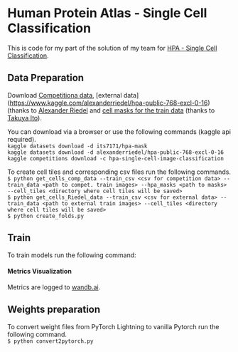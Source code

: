# Human Protein Atlas - Single Cell Classification

This is code for my part of the solution of my team for [HPA - Single Cell Classification](https://www.kaggle.com/c/hpa-single-cell-image-classification).

## Data Preparation
Download [Competitiona data](https://www.kaggle.com/c/hpa-single-cell-image-classification/data), [external data] (https://www.kaggle.com/alexanderriedel/hpa-public-768-excl-0-16) (thanks to [Alexander Riedel](https://www.kaggle.com/alexanderriedel) and [cell masks for the train data](https://www.kaggle.com/its7171/hpa-mask) (thanks to [Takuya Ito](https://www.kaggle.com/its7171)).

You can download via a browser or use the following commands (kaggle api required).<br/>
```kaggle datasets download -d its7171/hpa-mask ```<br/>
```kaggle datasets download -d alexanderriedel/hpa-public-768-excl-0-16 ```<br/>
```kaggle competitions download -c hpa-single-cell-image-classification ```<br/>

To create cell tiles and corresponding csv files run the following commands.<br/>
```$ python get_cells_comp_data --train_csv <csv for competition data> --train_data <path to compet. train images> --hpa_masks <path to masks> --cell_tiles <directory where cell tiles will be saved>```<br/>
```$ python get_cells_Riedel_data --train_csv <csv for external data> --train_data <path to external train images> --cell_tiles <directory where cell tiles will be saved>```<br/>
```$ python create_folds.py```<br/>  

## Train
To train models run the following command:<br/>

#### Metrics Visualization
Metrics are logged to [wandb.ai](https://wandb.ai/).

## Weights preparation
To convert weight files from PyTorch Lightning to vanilla Pytorch run the following command.<br/>
```$ python convert2pytorch.py```
